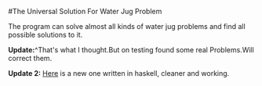 #The Universal Solution For Water Jug Problem

The program can solve almost all kinds of water jug problems and find all possible solutions to it.

**Update:**^That's what I thought.But on testing found some real Problems.Will correct them.


**Update 2:** [Here](https://github.com/vigneshsarma/waterjug-hs) is a new one written in haskell, cleaner and working.
